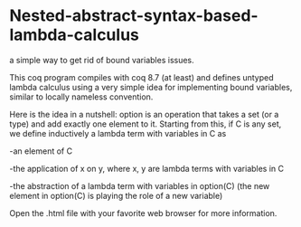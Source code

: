 # Nested-abstract-syntax-based-lambda-calculus
a simple way to get rid of bound variables issues.

This coq program compiles with coq 8.7 (at least) and defines untyped lambda calculus using a very simple idea for
implementing bound variables, similar to locally nameless convention.

Here is the idea in a nutshell: option is an operation that takes a set (or a type) and add exactly one element to  it.
Starting from this, if C is any set, we define inductively a lambda term with variables in C as

-an element of C

-the application of x on y, where x, y are lambda terms with variables in C

-the abstraction of a lambda term with variables in option(C) (the new element in option(C) is playing the role of a new variable)

Open the .html file with your favorite web browser for more information.
